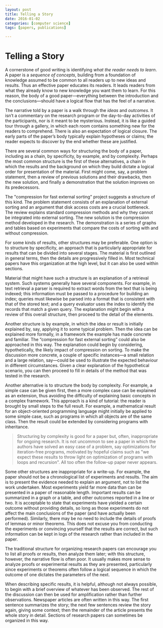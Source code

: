 ```yaml
---
layout: post
title: Telling a Story
date: 2016-01-02
categories: [computer science]
tags: [papers, publications]

---
```


# Telling a Story

A cornerstone of good writing is identifying *what the reader needs to learn*. A paper is a *sequence of concepts*, building from a foundation of knowledge assumed to be common to all readers up to new ideas and results. Thus an effective paper educates its readers. It leads readers from what they already know to new knowledge you want them to learn. For this reason, the body of a good paper—everything between the introduction and the conclusions—should have a logical flow that has the feel of a narrative.

The narrative told by a paper is a walk through the *ideas* and *outcomes*. It isn’t a commentary on the research program or the day-to-day activities of the participants, nor is it meant to be mysterious. Instead, it is like a guided tour through a gallery, in which each room contains something new for the readers to comprehend. There is also an expectation of logical closure. The early parts of the paper’s body typically explain hypotheses or claims; the reader expects to discover by the end whether these are justified.

There are several common ways for structuring the body of a paper, including as a chain, by specificity, by example, and by complexity. Perhaps the most common structure is the first of these alternatives, a chain in which the results and the background on which they build dictate a logical order for presentation of the material. First might come, say, a problem statement, then a review of previous solutions and their drawbacks, then the new solution, and finally a demonstration that the solution improves on its predecessors.

The "compression for fast external sorting" project suggests a structure of this kind. The problem statement consists of an explanation of external sorting and an argument that disk access costs are a crucial bottleneck. The review explains standard compression methods and why they cannot be integrated into external sorting. The new solution is the compression method developed in the research. The demonstration is a series of graphs and tables based on experiments that compare the costs of sorting with and without compression.

For some kinds of results, other structures may be preferable. One option is to structure by specificity, an approach that is particularly appropriate for results that can be divided into several stages. The material is first outlined in general terms, then the details are progressively filled in. Most technical papers have this organization at the high level, but it can also be used within sections.

Material that might have such a structure is an explanation of a retrieval system. Such systems generally have several components. For example, in text retrieval a parser is required to extract words from the text that is being indexed; this information must be passed to a procedure for building an index; queries must likewise be parsed into a format that is consistent with that of the stored text; and a query evaluator uses the index to identify the records that match a given query. The explanation might begin with a review of this overall structure, then proceed to the detail of the elements.

Another structure is by example, in which the idea or result is initially explained by, say, applying it to some typical problem. Then the idea can be explained more formally, in a framework the example has made concrete and familiar. The “compression for fast external sorting” could also be approached in this way. The explanation could begin by considering, hypothetically, the likely impact of compression on sorting. To make the discussion more concrete, a couple of specific instances—a small relation and a large relation, say—could be used to illustrate the expected behaviour in different circumstances. Given a clear explanation of the hypothetical scenario, you can then proceed to fill in details of the method that was tested in the research.

Another alternative is to structure the body by complexity. For example, a simple case can be given first, then a more complex case can be explained as an extension, thus avoiding the difficulty of explaining basic concepts in a complex framework. This approach is a kind of tutorial: the reader is brought by small steps to the full result. For example, a mathematical result for an object-oriented programming language might initially be applied to some simple case, such as programs in which all objects are of the same class. Then the result could be extended by considering programs with inheritance.

> Structuring by complexity is good for a paper but, often, inappropriate for ongoing research. It is not uncommon to see a paper in which the authors have solved an easy case of a problem, say optimizations for iteration-free programs, motivated by hopeful claims such as "we expect these results to throw light on optimization of programs with loops and recursion". All too often the follow-up paper never appears.

Some other structures are inappropriate for a write-up. For example, the paper should not be a chronological list of experiments and results. The aim is to present the evidence needed to explain an argument, not to list the work undertaken.
Most experiments yield far more data than can be presented in a paper of reasonable length. Important results can be summarized in a graph or a table, and other outcomes reported in a line or two. It is acceptable to state that experiments have yielded a certain outcome without providing details, so long as those experiments do not affect the main conclusions of the paper (and have actually been performed). Similarly, there may be no need to include the details of proofs of lemmas or minor theorems. This does not excuse you from conducting the experiments or convincing yourself that the results are correct, but such information can be kept in logs of the research rather than included in the paper.

The traditional structure for organizing research papers can encourage you to list all proofs or results, then analyze them later; with this structure, however, the narrative flow is often poor. It usually makes more sense to analyze proofs or experimental results as they are presented, particularly since experiments or theorems often follow a logical sequence in which the outcome of one dictates the parameters of the next.

When describing specific results, it is helpful, although not always possible, to begin with a brief overview of whatever has been observed. The rest of the discussion can then be used for amplification rather than further observations. Newspaper articles are often written in this way. The first sentence summarizes the story; the next few sentences review the story again, giving some context; then the remainder of the article presents the whole story in detail. Sections of research papers can sometimes be organized in this way.